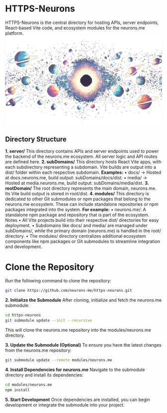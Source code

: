 # HTTPS-Neurons
HTTPS-Neurons is the central directory for hosting APIs, server endpoints, React-based Vite code, and ecosystem modules for the neurons.me platform.
![Neuroverse](./rootDomain/public/media/neuroverse.png)
## Directory Structure
**1. server/**
This directory contains APIs and server endpoints used to power the backend of the neurons.me ecosystem. All server logic and API routes are defined here.
**2. subDomains/**
This directory hosts React Vite apps, with each subdirectory representing a subdomain. Vite builds are output into a dist/ folder within each respective subdomain.
**Examples:**
	•	docs/ → Hosted at docs.neurons.me, build output: subDomains/docs/dist.
	•	media/ → Hosted at media.neurons.me, build output: subDomains/media/dist.
**3. rootDomain/**
The root directory represents the main domain, neurons.me. Its Vite build output is stored in root/dist.
**4. modules/**
This directory is dedicated to other Git submodules or npm packages that belong to the neurons.me ecosystem. These can include standalone repositories or npm packages integrated into the system.
**For example:**
	•	neurons.me/: A standalone npm package and repository that is part of the ecosystem.
Notes
	•	All Vite projects build into their respective dist/ directories for easy deployment.
	•	Subdomains like docs/ and media/ are managed under subDomains/, while the primary domain (neurons.me) is handled in the root/ directory.
	•	The modules/ directory centralizes additional ecosystem components like npm packages or Git submodules to streamline integration and development.

# Clone the Repository
Run the following command to clone the repository:
```bash
git clone https://github.com/neurons-me/https-neurons.git
```
**2. Initialize the Submodule**
After cloning, initialize and fetch the neurons.me submodule:
```bash
cd https-neurons
git submodule update --init --recursive
```
This will clone the neurons.me repository into the modules/neurons.me directory.

**3. Update the Submodule (Optional)**
To ensure you have the latest changes from the neurons.me repository:
```bash
git submodule update --remote modules/neurons.me
```
**4. Install Dependencies for neurons.me**
Navigate to the submodule directory and install its dependencies:
```bash
cd modules/neurons.me
npm install
```
**5. Start Development**
Once dependencies are installed, you can begin development or integrate the submodule into your project.

